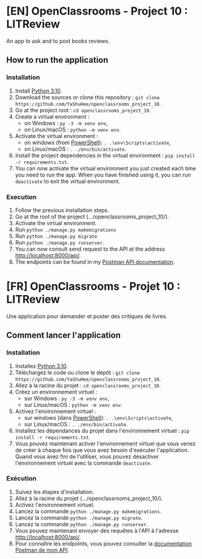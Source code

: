 # [EN] OpenClassrooms - Project 10 : LITReview
An app to ask and to post books reviews.

## How to run the application
### Installation
1. Install [Python 3.10](https://www.python.org/downloads/).
2. Download the sources or clone this repository : ```git clone https://github.com/YaShuHee/openclassrooms_project_10```.
3. Go at the project root : ```cd openclassrooms_project_10```.
4. Create a virtual environment :
    - on Windows : ```py -3 -m venv env```,
    - on Linux/macOS : ```python -m venv env```.
5. Activate the virtual environment :
    - on windows (from [PowerShell](https://docs.microsoft.com/fr-fr/powershell/)): ```. .\env\Scripts\activate```,
    - on Linux/macOS : ```. ./env/bin/activate```.
6. Install the project dependencies in the virtual environment : ```pip install -r requirements.txt```.
7. You can now activate the virtual environment you just created each time you need to run the app.
When you have finished using it, you can run ```deactivate``` to exit the virtual environment.

### Execution
1. Follow the previous installation steps.
2. Go at the root of the project (.../openclassrooms_project_10/).
3. Activate the virtual environment.
4. Run ```python ./manage.py makemigrations```
5. Run ```python ./manage.py migrate```
6. Run ```python ./manage.py runserver```.
7. You can now consult send request to the API at the address [http://localhost:8000/api/](http://localhost:8000/api/).
8. The endpoints can be found in my [Postman API documentation](https://documenter.getpostman.com/view/17882904/UV5ZBbkc).


# [FR] OpenClassrooms - Projet 10 : LITReview
Une application pour demander et poster des critiques de livres.

## Comment lancer l'application
### Installation
1. Installez [Python 3.10](https://www.python.org/downloads/).
2. Téléchargez le code ou clone le dépôt : ```git clone https://github.com/YaShuHee/openclassrooms_project_10```.
3. Allez à la racine du projet : ```cd openclassrooms_project_10```.
4. Créez un environnement virtuel :
    - sur Windows : ```py -3 -m venv env```,
    - sur Linux/macOS : ```python -m venv env```.
5. Activez l'environnement virtuel :
    - sur windows (dans [PowerShell](https://docs.microsoft.com/fr-fr/powershell/)): ```. .\env\Scripts\activate```,
    - sur Linux/macOS : ```. ./env/bin/activate```.
6. Installez les dépendances du projet dans l'environnement virtuel : ```pip install -r requirements.txt```.
7. Vous pouvez maintenant activer l'environnement virtuel que vous venez de créer à chaque fois que vous avez besoin d'exécuter l'application.
Quand vous avez fini de l'utiliser, vous pouvez désactiver l'environnement virtuel avec la commande  ```deactivate```.

### Exécution
1. Suivez les étapes d'installation.
2. Allez à la racine du projet (.../openclassrooms_project_10/).
3. Activez l'environnement virtuel.
4. Lancez la commande ```python ./manage.py makemigrations```.
5. Lancez la commande ```python ./manage.py migrate```.
6. Lancez la commande ```python ./manage.py runserver```.
7. Vous pouvez maintenant envoyer des requêtes à l'API à l'adresse [http://localhost:8000/api/](http://localhost:8000/api/).
8. Pour connaître les endpoints, vous pouvez consulter la [documentation Postman de mon API](https://documenter.getpostman.com/view/17882904/UV5ZBbkc).
